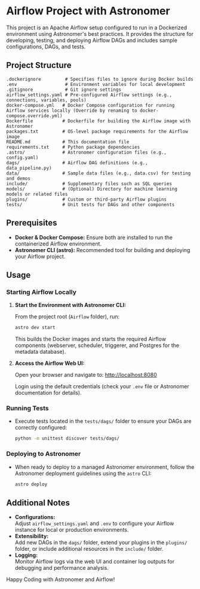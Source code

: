 # Airflow Project with Astronomer

This project is an Apache Airflow setup configured to run in a Dockerized environment using Astronomer's best practices. It provides the structure for developing, testing, and deploying Airflow DAGs and includes sample configurations, DAGs, and tests.

## Project Structure

```
.dockerignore         # Specifies files to ignore during Docker builds
.env                  # Environment variables for local development
.gitignore            # Git ignore settings
airflow_settings.yaml # Pre-configured Airflow settings (e.g., connections, variables, pools)
docker-compose.yml   # Docker Compose configuration for running Airflow services locally (Override by renaming to docker-compose.override.yml)
Dockerfile           # Dockerfile for building the Airflow image with Astronomer
packages.txt         # OS-level package requirements for the Airflow image
README.md            # This documentation file
requirements.txt     # Python package dependencies
.astro/              # Astronomer configuration files (e.g., config.yaml)
dags/                # Airflow DAG definitions (e.g., data_pipeline.py)
data/                # Sample data files (e.g., data.csv) for testing and demos
include/             # Supplementary files such as SQL queries
models/              # (Optional) Directory for machine learning models or related files
plugins/             # Custom or third-party Airflow plugins
tests/               # Unit tests for DAGs and other components
```

## Prerequisites

- **Docker & Docker Compose:** Ensure both are installed to run the containerized Airflow environment.
- **Astronomer CLI (astro):** Recommended tool for building and deploying your Airflow project.

## Usage

### Starting Airflow Locally

1. **Start the Environment with Astronomer CLI:**

   From the project root (`Airflow` folder), run:

   ```bash
   astro dev start
   ```

   This builds the Docker images and starts the required Airflow components (webserver, scheduler, triggerer, and Postgres for the metadata database).

2. **Access the Airflow Web UI:**

   Open your browser and navigate to:
   [http://localhost:8080](http://localhost:8080)

   Login using the default credentials (check your `.env` file or Astronomer documentation for details).

### Running Tests

- Execute tests located in the `tests/dags/` folder to ensure your DAGs are correctly configured:
  ```bash
  python -m unittest discover tests/dags/
  ```

### Deploying to Astronomer

- When ready to deploy to a managed Astronomer environment, follow the Astronomer deployment guidelines using the `astro` CLI:
  ```bash
  astro deploy
  ```

## Additional Notes

- **Configurations:**  
  Adjust `airflow_settings.yaml` and `.env` to configure your Airflow instance for local or production environments.
- **Extensibility:**  
  Add new DAGs in the `dags/` folder, extend your plugins in the `plugins/` folder, or include additional resources in the `include/` folder.
- **Logging:**  
  Monitor Airflow logs via the web UI and container log outputs for debugging and performance analysis.

Happy Coding with Astronomer and Airflow!
